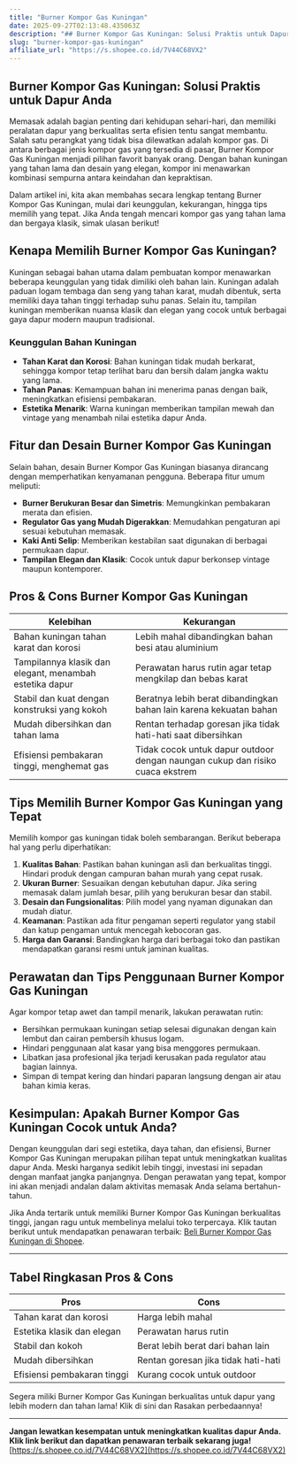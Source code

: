 ```yaml
---
title: "Burner Kompor Gas Kuningan"
date: 2025-09-27T02:13:48.435063Z
description: "## Burner Kompor Gas Kuningan: Solusi Praktis untuk Dapur Anda..."
slug: "burner-kompor-gas-kuningan"
affiliate_url: "https://s.shopee.co.id/7V44C68VX2"
---
```

## Burner Kompor Gas Kuningan: Solusi Praktis untuk Dapur Anda

Memasak adalah bagian penting dari kehidupan sehari-hari, dan memiliki peralatan dapur yang berkualitas serta efisien tentu sangat membantu. Salah satu perangkat yang tidak bisa dilewatkan adalah kompor gas. Di antara berbagai jenis kompor gas yang tersedia di pasar, Burner Kompor Gas Kuningan menjadi pilihan favorit banyak orang. Dengan bahan kuningan yang tahan lama dan desain yang elegan, kompor ini menawarkan kombinasi sempurna antara keindahan dan kepraktisan.

Dalam artikel ini, kita akan membahas secara lengkap tentang Burner Kompor Gas Kuningan, mulai dari keunggulan, kekurangan, hingga tips memilih yang tepat. Jika Anda tengah mencari kompor gas yang tahan lama dan bergaya klasik, simak ulasan berikut!

## Kenapa Memilih Burner Kompor Gas Kuningan?

Kuningan sebagai bahan utama dalam pembuatan kompor menawarkan beberapa keunggulan yang tidak dimiliki oleh bahan lain. Kuningan adalah paduan logam tembaga dan seng yang tahan karat, mudah dibentuk, serta memiliki daya tahan tinggi terhadap suhu panas. Selain itu, tampilan kuningan memberikan nuansa klasik dan elegan yang cocok untuk berbagai gaya dapur modern maupun tradisional.

### Keunggulan Bahan Kuningan

- **Tahan Karat dan Korosi**: Bahan kuningan tidak mudah berkarat, sehingga kompor tetap terlihat baru dan bersih dalam jangka waktu yang lama.
- **Tahan Panas**: Kemampuan bahan ini menerima panas dengan baik, meningkatkan efisiensi pembakaran.
- **Estetika Menarik**: Warna kuningan memberikan tampilan mewah dan vintage yang menambah nilai estetika dapur Anda.

## Fitur dan Desain Burner Kompor Gas Kuningan

Selain bahan, desain Burner Kompor Gas Kuningan biasanya dirancang dengan memperhatikan kenyamanan pengguna. Beberapa fitur umum meliputi:

- **Burner Berukuran Besar dan Simetris**: Memungkinkan pembakaran merata dan efisien.
- **Regulator Gas yang Mudah Digerakkan**: Memudahkan pengaturan api sesuai kebutuhan memasak.
- **Kaki Anti Selip**: Memberikan kestabilan saat digunakan di berbagai permukaan dapur.
- **Tampilan Elegan dan Klasik**: Cocok untuk dapur berkonsep vintage maupun kontemporer.

## Pros & Cons Burner Kompor Gas Kuningan

| Kelebihan                                                      | Kekurangan                                              |
|----------------------------------------------------------------|---------------------------------------------------------|
| Bahan kuningan tahan karat dan korosi                           | Lebih mahal dibandingkan bahan besi atau aluminium    |
| Tampilannya klasik dan elegant, menambah estetika dapur         | Perawatan harus rutin agar tetap mengkilap dan bebas karat |
| Stabil dan kuat dengan konstruksi yang kokoh                     | Beratnya lebih berat dibandingkan bahan lain karena kekuatan bahan |
| Mudah dibersihkan dan tahan lama                               | Rentan terhadap goresan jika tidak hati-hati saat dibersihkan |
| Efisiensi pembakaran tinggi, menghemat gas                     | Tidak cocok untuk dapur outdoor dengan naungan cukup dan risiko cuaca ekstrem |

## Tips Memilih Burner Kompor Gas Kuningan yang Tepat

Memilih kompor gas kuningan tidak boleh sembarangan. Berikut beberapa hal yang perlu diperhatikan:

1. **Kualitas Bahan**: Pastikan bahan kuningan asli dan berkualitas tinggi. Hindari produk dengan campuran bahan murah yang cepat rusak.
2. **Ukuran Burner**: Sesuaikan dengan kebutuhan dapur. Jika sering memasak dalam jumlah besar, pilih yang berukuran besar dan stabil.
3. **Desain dan Fungsionalitas**: Pilih model yang nyaman digunakan dan mudah diatur.
4. **Keamanan**: Pastikan ada fitur pengaman seperti regulator yang stabil dan katup pengaman untuk mencegah kebocoran gas.
5. **Harga dan Garansi**: Bandingkan harga dari berbagai toko dan pastikan mendapatkan garansi resmi untuk jaminan kualitas.

## Perawatan dan Tips Penggunaan Burner Kompor Gas Kuningan

Agar kompor tetap awet dan tampil menarik, lakukan perawatan rutin:

- Bersihkan permukaan kuningan setiap selesai digunakan dengan kain lembut dan cairan pembersih khusus logam.
- Hindari penggunaan alat kasar yang bisa menggores permukaan.
- Libatkan jasa profesional jika terjadi kerusakan pada regulator atau bagian lainnya.
- Simpan di tempat kering dan hindari paparan langsung dengan air atau bahan kimia keras.

## Kesimpulan: Apakah Burner Kompor Gas Kuningan Cocok untuk Anda?

Dengan keunggulan dari segi estetika, daya tahan, dan efisiensi, Burner Kompor Gas Kuningan merupakan pilihan tepat untuk meningkatkan kualitas dapur Anda. Meski harganya sedikit lebih tinggi, investasi ini sepadan dengan manfaat jangka panjangnya. Dengan perawatan yang tepat, kompor ini akan menjadi andalan dalam aktivitas memasak Anda selama bertahun-tahun.

Jika Anda tertarik untuk memiliki Burner Kompor Gas Kuningan berkualitas tinggi, jangan ragu untuk membelinya melalui toko terpercaya. Klik tautan berikut untuk mendapatkan penawaran terbaik: [Beli Burner Kompor Gas Kuningan di Shopee](https://s.shopee.co.id/7V44C68VX2).

---

## Tabel Ringkasan Pros & Cons

| Pros                                      | Cons                                        |
|-------------------------------------------|--------------------------------------------|
| Tahan karat dan korosi                  | Harga lebih mahal                        |
| Estetika klasik dan elegan               | Perawatan harus rutin                   |
| Stabil dan kokoh                        | Berat lebih berat dari bahan lain     |
| Mudah dibersihkan                        | Rentan goresan jika tidak hati-hati    |
| Efisiensi pembakaran tinggi             | Kurang cocok untuk outdoor               |

Segera miliki Burner Kompor Gas Kuningan berkualitas untuk dapur yang lebih modern dan tahan lama! Klik di sini dan Rasakan perbedaannya!

---

**Jangan lewatkan kesempatan untuk meningkatkan kualitas dapur Anda. Klik link berikut dan dapatkan penawaran terbaik sekarang juga!**  
[https://s.shopee.co.id/7V44C68VX2](https://s.shopee.co.id/7V44C68VX2)